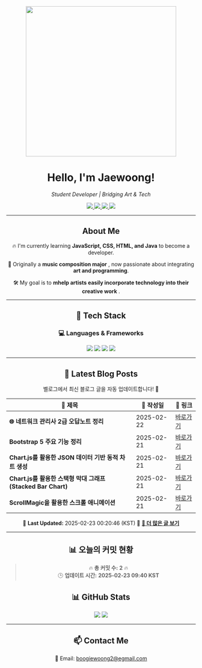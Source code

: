





<div align="center">
  <img src="https://github.com/Jaewoong-Hwang/Jaewoong-Hwang/blob/main/Character.gif" width="400">
<h1 align="center" font-weight="bold">Hello, I'm Jaewoong! </h1>

<p align="center"><em>Student Developer | Bridging Art & Tech</em></p>

<p align="center">
  <a href="https://github.com/Jaewoong-Hwang">
    <img src="https://img.shields.io/github/followers/Jaewoong-Hwang?label=Follow&style=social" />
  </a>
  <a href="https://velog.io/@mypalebluedot29/posts">
    <img src="https://img.shields.io/badge/Velog-20C997?style=flat-square&logo=velog&logoColor=white"/>
  </a>
  <a href="https://www.youtube.com/@boogiewoong2819">
    <img src="https://img.shields.io/badge/YouTube-FF0000?style=flat-square&logo=youtube&logoColor=white"/>
  </a>
  <a href="https://www.instagram.com/boogie_woong2">
    <img src="https://img.shields.io/badge/Instagram-E4405F?style=flat-square&logo=instagram&logoColor=white"/>
  </a>
</p>

---

## About Me
 <p>🔥 I'm currently learning <strong>JavaScript, CSS, HTML, and Java</strong> to become a developer.</p>
 <p>🎨 Originally a <strong>music composition major</strong> , now passionate about integrating <strong>art and programming</strong>.</p>
 <p>🛠 My goal is to <strong>mhelp artists easily incorporate technology into their creative work</strong> .</p>

---

## 🚀 Tech Stack
### 💻 Languages & Frameworks
<p>
  <img src="https://img.shields.io/badge/JavaScript-F7DF1E?style=for-the-badge&logo=javascript&logoColor=black"/>
  <img src="https://img.shields.io/badge/CSS3-1572B6?style=for-the-badge&logo=css3&logoColor=white"/>
  <img src="https://img.shields.io/badge/HTML5-E34F26?style=for-the-badge&logo=html5&logoColor=white"/>
  <img src="https://img.shields.io/badge/Java-007396?style=for-the-badge&logo=java&logoColor=white"/>
</p>

---



## 📝 Latest Blog Posts
 벨로그에서 최신 블로그 글을 자동 업데이트합니다! 🚀

<!-- BLOG-POST-LIST:START -->
| 📝 제목 | 📅 작성일 | 🔗 링크 |
|---------|------------------|---------|
| **🌐 네트워크 관리사 2급 오답노트 정리** | 2025-02-22 | [바로가기](https://velog.io/@mypalebluedot29/네트워크-관리사-2급-오답노트-정리) |
| **Bootstrap 5 주요 기능 정리** | 2025-02-21 | [바로가기](https://velog.io/@mypalebluedot29/Bootstrap-5-주요-기능-정리) |
| **Chart.js를 활용한 JSON 데이터 기반 동적 차트 생성** | 2025-02-21 | [바로가기](https://velog.io/@mypalebluedot29/Chart.js를-활용한-JSON-데이터-기반-동적-차트-생성) |
| **Chart.js를 활용한 스택형 막대 그래프 (Stacked Bar Chart)** | 2025-02-21 | [바로가기](https://velog.io/@mypalebluedot29/Chart.js를-활용한-스택형-막대-그래프-Stacked-Bar-Chart) |
| **ScrollMagic을 활용한 스크롤 애니메이션** | 2025-02-21 | [바로가기](https://velog.io/@mypalebluedot29/ScrollMagic을-활용한-스크롤-애니메이션) |

📅 **Last Updated:** 2025-02-23 00:20:46 (KST)
🔗 **[📖 더 많은 글 보기](https://velog.io/@mypalebluedot29)**
<!-- BLOG-POST-LIST:END -->




---
























































































## 📊 오늘의 커밋 현황
> 🔥 **총 커밋 수:** **2** 🔥  
> 🕒 **업데이트 시간:** **2025-02-23 09:40 KST**

## 📊 GitHub Stats
<p align="center">
  <img src="https://github-readme-stats.vercel.app/api?username=Jaewoong-Hwang&show_icons=true&theme=tokyonight"/>
  <img src="https://github-readme-streak-stats.herokuapp.com/?user=Jaewoong-Hwang&theme=tokyonight"/>
</p>


---

## 📫 Contact Me
 📧 Email: boogiewoong2@egmail.com 

</div>





